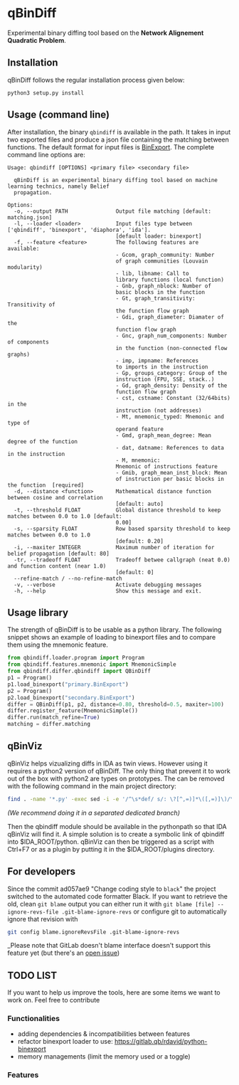 qBinDiff
========

Experimental binary diffing tool based on the **Network Alignement Quadratic Problem**.

Installation
------------

qBinDiff follows the regular installation process given below:

    python3 setup.py install

Usage (command line)
--------------------

After installation, the binary ``qbindiff`` is available in the path.
It takes in input two exported files and produce a json file containing
the matching between functions. The default format for input files is
[BinExport](https://github.com/google/binexport). The complete command
line options are:

    Usage: qbindiff [OPTIONS] <primary file> <secondary file>

      qBinDiff is an experimental binary diffing tool based on machine learning technics, namely Belief
      propagation.

    Options:
      -o, --output PATH               Output file matching [default: matching.json]
      -l, --loader <loader>           Input files type between ['qbindiff', 'binexport', 'diaphora', 'ida'].
                                      [default loader: binexport]
      -f, --feature <feature>         The following features are available:
                                      - Gcom, graph_community: Number
                                      of graph communities (Louvain modularity)
                                      - lib, libname: Call to
                                      library functions (local function)
                                      - Gnb, graph_nblock: Number of
                                      basic blocks in the function
                                      - Gt, graph_transitivity: Transitivity of
                                      the function flow graph
                                      - Gdi, graph_diameter: Diamater of the
                                      function flow graph
                                      - Gnc, graph_num_components: Number of components
                                      in the function (non-connected flow graphs)
                                      - imp, impname: References
                                      to imports in the instruction
                                      - Gp, groups_category: Group of the
                                      instruction (FPU, SSE, stack..)
                                      - Gd, graph_density: Density of the
                                      function flow graph
                                      - cst, cstname: Constant (32/64bits) in the
                                      instruction (not addresses)
                                      - Mt, mnemonic_typed: Mnemonic and type of
                                      operand feature
                                      - Gmd, graph_mean_degree: Mean degree of the function
                                      - dat, datname: References to data in the instruction
                                      - M, mnemonic:
                                      Mnemonic of instructions feature
                                      - Gmib, graph_mean_inst_block: Mean
                                      of instruction per basic blocks in the function  [required]
      -d, --distance <function>       Mathematical distance function between cosine and correlation
                                      [default: auto]
      -t, --threshold FLOAT           Global distance threshold to keep matches between 0.0 to 1.0 [default:
                                      0.00]
      -s, --sparsity FLOAT            Row based sparsity threshold to keep matches between 0.0 to 1.0
                                      [default: 0.20]
      -i, --maxiter INTEGER           Maximum number of iteration for belief propagation [default: 80]
      -tr, --tradeoff FLOAT           Tradeoff betwee callgraph (neat 0.0) and function content (near 1.0)
                                      [default: 0]
      --refine-match / --no-refine-match
      -v, --verbose                   Activate debugging messages
      -h, --help                      Show this message and exit.


Usage library
-------------

The strength of qBinDiff is to be usable as a python library. The following snippet shows an example
of loading to binexport files and to compare them using the mnemonic feature.

```python
from qbindiff.loader.program import Program
from qbindiff.features.mnemonic import MnemonicSimple
from qbindiff.differ.qbindiff import QBinDiff
p1 = Program()
p1.load_binexport("primary.BinExport")
p2 = Program()
p2.load_binexport("secondary.BinExport")
differ = QBinDiff(p1, p2, distance=0.80, threshold=0.5, maxiter=100)
differ.register_feature(MnemonicSimple())
differ.run(match_refine=True)
matching = differ.matching
```

qBinViz
-------

qBinViz helps vizualizing diffs in IDA as twin views. However using it requires
a python2 version of qBinDiff. The only thing that prevent it to work out of the
box with python2 are types on prototypes. The can be removed with the following
command in the main project directory:

```bash
find . -name '*.py' -exec sed -i -e '/^\s*def/ s/: \?[^,=)]*\([,=)]\)/\1/g' -e '/^\s*def/ s/ -> .*:/:/g' '{}' \;
```


_(We recommend doing it in a separated dedicated branch)_

Then the qbindiff module should be available in the pythonpath so that IDA qBinViz
will find it. A simple solution is to create a symbolic link of qbindiff into $IDA_ROOT/python.
qBinViz can then be triggered as a script with Ctrl+F7 or as a plugin by putting it
in the $IDA_ROOT/plugins directory.

For developers
-------

Since the commit ad057ae9 "Change coding style to `black`" the project switched to the
automated code formatter Black. If you want to retrieve the old, clean `git blame` output
you can either run it with `git blame [file] --ignore-revs-file .git-blame-ignore-revs`
or configure git to automatically ignore that revision with
```bash
git config blame.ignoreRevsFile .git-blame-ignore-revs
```

_Please note that GitLab doesn't blame interface doesn't support this feature yet (but there's an [open issue](https://gitlab.com/gitlab-org/gitlab/-/issues/31423))

TODO LIST
---------
If you want to help us improve the tools, here are some items we want to work on. Feel free to contribute

### Functionalities

* adding dependencies & incompatibilities between features
* refactor binexport loader to use: https://gitlab.qb/rdavid/python-binexport
* memory managements (limit the memory used or a toggle)

### Features
